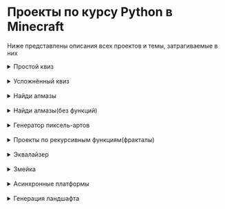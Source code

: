 # Проекты по курсу Python в Minecraft

Ниже представлены описания всех проектов и темы, затрагиваемые в них

<details>
<summary>Простой квиз</summary>
Файл - <a href=simple_quiz.py>simple_quiz.py</a><br>
<p>В этом проекте используются только возможности ставить блок, получать id блока, условия.<br>
Хорошо подходит как проект в конце первого модуля</p>
</details>
<br>

<details>
<summary>Усложнённый квиз</summary>
Файл - <a href=hard_quiz.py>hard_quiz.py</a><br>
<p>Усложнённая версия квиза.<br>
Используются функции, словари. Для проверки выбранного варианта смотрим не на блок под игроком, а на его координату</p>
</details>
<br>

<details>
<summary>Найди алмазы</summary>
Файл - <a href=find_diamonds_game_func.py>find_diamonds_game_func.py</a><br>
<p>Простая игра на практику работы со списками, циклами и функциями.<br>
Перед игроком появляется куб установленных размеров. Внутри куба установленное количество блоков алмазной руды. Задача - найти и разрушить всю алмазную руду.<br>
В ходе игры считаем прошедшее время, пробегаемся по списку с координатами руды и смотрим, не сломали ли её. Если сломали - удаляем из списка. Игра заканчивается когда список пустой.<br>
<b>Варианты доработки/дз</b> - добавить в конце оценку игрока, основанную на потраченном времени(оценку надо подвязать к размерам куба), добавить возможность ввести в input размеры куба и количество алмазных блоков внутри</p>
</details>
<br>

<details>
<summary>Найди алмазы(без функций)</summary>
Файл - <a href=find_diamonds_game_simple.py>find_diamonds_game_simple.py</a><br>
<p>Аналогично предыдущему варианту, только без использования функций(если их ещё не проходили)</p>
</details>
<br>

<details>
<summary>Генератор пиксель-артов</summary>
Файл - <a href=pixel_art_generator.py>pixel_art_generator.py</a><br>
<p>Генератор пиксель-артов по картинке с использованием библиотеки PIL</p>
<p>Перед началом работы необходимо установить библиотку<br>
Если работаем в PyCharm/VSCode - пишем во втроенном терминале<br>
Если в IDLE - Нажимаем Win+R - пишем cmd - выполняем - там пишем<br>
<b>pip install pillow</b></p>

<p>Перед написанием кода - знакомимся с сервисом по созданию пиксель-артов из обычных картинок:<br>
<a href=https://pixelartvillage.com>pixelartvillage.com</a></p>

<p>Туда загружаем картинку, знакомимся с интерфейсом<br>
<b>ВАЖНО</b> - необходимо в палитры указать палитру цветов шерсти из майнкрафта<br>
Для этого копируем ссылку https://lospec.com/palette-list/minecraft-wool и вставляем её в поле в разделе Palette, после чего в списке палитр в конце выбираем Minecraft Wool<br>
После чего настраиваем изображение и скачиваем его в директорию скрипта(при скачивании выбираем размер Small)</p>

<p>Логика скрипта простая:<br>
Проходимся по всем пикселям картинки, смотрим их цвет(цвет в формате rgba) и по цвету, с помощью словаря, берём нужный цвет шерсти и ставим блок</p>

</details>
<br>

<details>
<summary>Проекты по рекурсивным функциям(фракталы)</summary>
<p>Проекты рассчитаны на достаточно взрослую и подкованную аудиторию. Обсудите с ними что такое фракталы, приведите несколько примеров рекурсивных алгоритмов(факториал, ряд Фибоначчи, быстрая сортировка)</p>

<details>
<summary>Ковёр Серпинского</summary>
Файл - <a href=serpinski_carpet.py>serpinski_carpet.py</a><br>
<p>Здесь мы берём квадрат установленных размеров, делим его 3-на-3, центральный пропускаем, со всеми остальными повторяем те же действия(и уменьшаем значение глубины) до тех пор, пока не дойдём до значения глубины = 0. Как дошли - просто ставим блок</p>

<p>В коде комментариями указаны рекомендуемые значения глубины и размеров, для построения красивой структуры</p>
</details>
<br>

<details>
<summary>Треугольник Серпинского</summary>
Файл - <a href=serpinski_triangle.py>serpinski_triangle.py</a><br>
<p>Аналогично "ковру" - берём треугольник и делим его на 4 треугольника, центральный пропускаем, с остальными действуем рекурсивно.<br>
Главное отличие что здесь нам надо рисовать линии треугольников. Для рисования линий создана отдельная функция</p>
</details>
<br>
</details>
<br>

<details>
<summary>Эквалайзер</summary>
Файл - <a href=equalizer_func.py>equalizer_func.py</a><br>
<p>Простой проект "эквалайзера", но переделанный под практику работы с функциями</p>
</details>
<br>

<details>
<summary>Змейка</summary>
Файл - <a href=snake.py>snake.py</a><br>
<p>Классическая змейка, но переделанная под реализацию в minecarft<br>
Перед игроком рисуется экран, на нём и находится змейка. Под экраном блоки, наступая на которые происходит управление змейкой</p>
</details>
<br>

<details>
<summary>Асинхронные платформы</summary>
Файл - <a href=async_platform.py>async_platform.py</a><br>
<p>Если аудитория подкованная, интересующаяся - с ними можно обсудить проблемы мультипоточности в Python("любимый" GIL) и другие варинаты распараллеливания процессов</p>
<p>Расскажите про то, как можно сделать перемещающиеся платформы:<br>
<ol>
<li>Полностью перерисовывать платформу по изменяющимся координатам</li>
<li>Метод скользящего окна(удаляем ряд блоков сзади платформы, добавляем ряд вперёд платформы)</li>
</ol>
</p>
<p>Расскажите чем плох первый вариант<br>
Хоть второй вариант и лучше, но он требует цикла для реализации. Так что в обычной реализации так двигаться может только одна платформа. Если хотим несколько одновременно движущихся платформ - придётся делать их асинхронно</p>
</details>
<br>

<details>
<summary>Генерация ландшафта</summary>
Файл - <a href=landscape_generator.py>landscape_generator.py</a><br>
<p>Перед началом работы устанавливаем библиотеку:<br>
<b>pip install opensimplex</b><br>
Подробнее про установку библиотек - см. в проекте генератора пиксель-артов</p>
<p>В этом проекте делаем генератор ландшафтов на основе шума Симплекс (почти шум Перлина, но современнее)</p>
<p>Перед написанием кода расскажите ученикам что такое шум, как он используется в процедурной генерации</p>
<p>Логика работы программы:<br>
<ol>
<li>Создаём двумерный список высот с помощью библиотеки opensimplex</li>
<li>Проходимся по списку, деля его на 3 части(песок, земля и камень)</li>
<li>Ставим соответствующий блок, в зависимости от значения высоты</li>
<li>Всё, что ниже установленного порога высоты заполняем водой</li>
</ol>
</p>
<p>Рекомендуется совместно сделать только генерацию песка, земли и камня, а случайную генерацию ресурсов внутри камня дать попробовать выполнить самостоятельно</p>
</details>
<br>